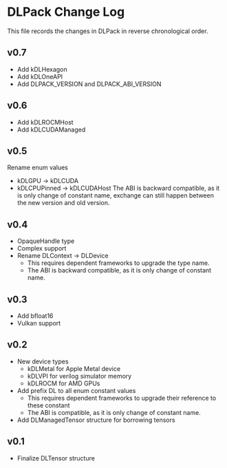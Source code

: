 DLPack Change Log
=================

This file records the changes in DLPack in reverse chronological order.

## v0.7

- Add kDLHexagon
- Add kDLOneAPI
- Add DLPACK_VERSION and DLPACK_ABI_VERSION


## v0.6

- Add kDLROCMHost
- Add kDLCUDAManaged


## v0.5

Rename enum values
- kDLGPU -> kDLCUDA
- kDLCPUPinned -> kDLCUDAHost
The ABI is backward compatible, as it is only change of constant name,
exchange can still happen between the new version and old version.


## v0.4

- OpaqueHandle type
- Complex support
- Rename DLContext -> DLDevice
  - This requires dependent frameworks to upgrade the type name.
  - The ABI is backward compatible, as it is only change of constant name.

## v0.3

- Add bfloat16
- Vulkan support


## v0.2
- New device types
  - kDLMetal for Apple Metal device
  - kDLVPI for verilog simulator memory
  - kDLROCM for AMD GPUs
- Add prefix DL to all enum constant values
  - This requires dependent frameworks to upgrade their reference to these constant
  - The ABI is compatible, as it is only change of constant name.
- Add DLManagedTensor structure for borrowing tensors

## v0.1
- Finalize DLTensor structure
